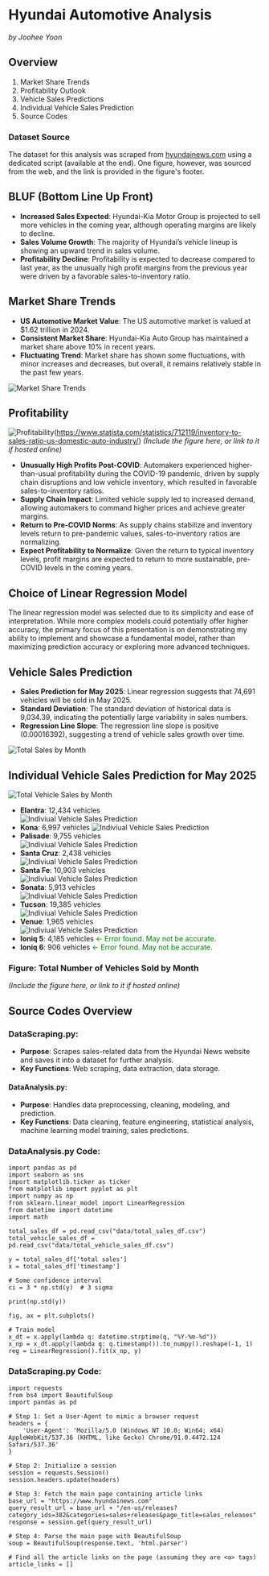 # Hyundai Automotive Analysis
*by Joohee Yoon*  


## Overview
1) Market Share Trends  
2) Profitability Outlook  
3) Vehicle Sales Predictions  
4) Individual Vehicle Sales Prediction  
5) Source Codes  

### Dataset Source
The dataset for this analysis was scraped from [hyundainews.com](https://www.hyundainews.com) using a dedicated script (available at the end). One figure, however, was sourced from the web, and the link is provided in the figure's footer.

## BLUF (Bottom Line Up Front)
- **Increased Sales Expected**: Hyundai-Kia Motor Group is projected to sell more vehicles in the coming year, although operating margins are likely to decline.  
- **Sales Volume Growth**: The majority of Hyundai’s vehicle lineup is showing an upward trend in sales volume.  
- **Profitability Decline**: Profitability is expected to decrease compared to last year, as the unusually high profit margins from the previous year were driven by a favorable sales-to-inventory ratio.

## Market Share Trends
- **US Automotive Market Value**: The US automotive market is valued at $1.62 trillion in 2024.  
- **Consistent Market Share**: Hyundai-Kia Auto Group has maintained a market share above 10% in recent years.  
- **Fluctuating Trend**: Market share has shown some fluctuations, with minor increases and decreases, but overall, it remains relatively stable in the past few years.

![Market Share Trends](images/Market%20Share%20Trends.png)

## Profitability
  ![Profitability](images/Profitability.png)(https://www.statista.com/statistics/712119/inventory-to-sales-ratio-us-domestic-auto-industry/)
*(Include the figure here, or link to it if hosted online)*
- **Unusually High Profits Post-COVID**: Automakers experienced higher-than-usual profitability during the COVID-19 pandemic, driven by supply chain disruptions and low vehicle inventory, which resulted in favorable sales-to-inventory ratios.  
- **Supply Chain Impact**: Limited vehicle supply led to increased demand, allowing automakers to command higher prices and achieve greater margins.  
- **Return to Pre-COVID Norms**: As supply chains stabilize and inventory levels return to pre-pandemic values, sales-to-inventory ratios are normalizing.  
- **Expect Profitability to Normalize**: Given the return to typical inventory levels, profit margins are expected to return to more sustainable, pre-COVID levels in the coming years.

## Choice of Linear Regression Model
The linear regression model was selected due to its simplicity and ease of interpretation. While more complex models could potentially offer higher accuracy, the primary focus of this presentation is on demonstrating my ability to implement and showcase a fundamental model, rather than maximizing prediction accuracy or exploring more advanced techniques.

## Vehicle Sales Prediction
- **Sales Prediction for May 2025**: Linear regression suggests that 74,691 vehicles will be sold in May 2025.  
- **Standard Deviation**: The standard deviation of historical data is 9,034.39, indicating the potentially large variability in sales numbers.  
- **Regression Line Slope**: The regression line slope is positive (0.00016392), suggesting a trend of vehicle sales growth over time.

![Total Sales by Month](images/Total%20Sales%20by%20Month.png)


## Individual Vehicle Sales Prediction for May 2025
![Total Vehicle Sales by Month](images/Total%20Vehicle%20Sales%20by%20Month.png)
- **Elantra**: 12,434 vehicles  
![Indiviual Vehicle Sales Prediction](images/Elantra.png)
- **Kona**: 6,997 vehicles 
![Indiviual Vehicle Sales Prediction](images/Kona.png) 
- **Palisade**: 9,755 vehicles  
![Indiviual Vehicle Sales Prediction](images/Palisade.png)
- **Santa Cruz**: 2,438 vehicles  
![Indiviual Vehicle Sales Prediction](images/Santa%20Cruz.png)
- **Santa Fe**: 10,903 vehicles  
![Indiviual Vehicle Sales Prediction](images/Santa%20Fe.png)
- **Sonata**: 5,913 vehicles  
![Indiviual Vehicle Sales Prediction](images/Sonata.png)
- **Tucson**: 19,385 vehicles  
![Indiviual Vehicle Sales Prediction](images/Tucson.png)
- **Venue**: 1,965 vehicles  
![Indiviual Vehicle Sales Prediction](images/Venue.png)
- **Ioniq 5**: 4,185 vehicles   <span style="color:green"><- Error found. May not be accurate</span>.
- **Ioniq 6**: 906 vehicles <span style="color:green"><- Error found. May not be accurate</span>.

### Figure: Total Number of Vehicles Sold by Month
*(Include the figure here, or link to it if hosted online)*

## Source Codes Overview

### DataScraping.py:
- **Purpose**: Scrapes sales-related data from the Hyundai News website and saves it into a dataset for further analysis.  
- **Key Functions**: Web scraping, data extraction, data storage.

#### DataAnalysis.py:
- **Purpose**: Handles data preprocessing, cleaning, modeling, and prediction.  
- **Key Functions**: Data cleaning, feature engineering, statistical analysis, machine learning model training, sales predictions.

### DataAnalysis.py Code:
```
import pandas as pd
import seaborn as sns
import matplotlib.ticker as ticker
from matplotlib import pyplot as plt
import numpy as np
from sklearn.linear_model import LinearRegression
from datetime import datetime
import math

total_sales_df = pd.read_csv("data/total_sales_df.csv")
total_vehicle_sales_df = pd.read_csv("data/total_vehicle_sales_df.csv")

y = total_sales_df['total sales']
x = total_sales_df['timestamp']

# Some confidence interval
ci = 3 * np.std(y)  # 3 sigma

print(np.std(y))

fig, ax = plt.subplots()

# Train model
x_dt = x.apply(lambda q: datetime.strptime(q, "%Y-%m-%d"))
x_np = x_dt.apply(lambda q: q.timestamp()).to_numpy().reshape(-1, 1)
reg = LinearRegression().fit(x_np, y)
```

### DataScraping.py Code: 
```
import requests
from bs4 import BeautifulSoup
import pandas as pd

# Step 1: Set a User-Agent to mimic a browser request
headers = {
    'User-Agent': 'Mozilla/5.0 (Windows NT 10.0; Win64; x64) AppleWebKit/537.36 (KHTML, like Gecko) Chrome/91.0.4472.124 Safari/537.36'
}

# Step 2: Initialize a session
session = requests.Session()
session.headers.update(headers)

# Step 3: Fetch the main page containing article links
base_url = "https://www.hyundainews.com"
query_result_url = base_url + "/en-us/releases?category_ids=382&categories=sales+releases&page_title=sales_releases"
response = session.get(query_result_url)

# Step 4: Parse the main page with BeautifulSoup
soup = BeautifulSoup(response.text, 'html.parser')

# Find all the article links on the page (assuming they are <a> tags)
article_links = []
```